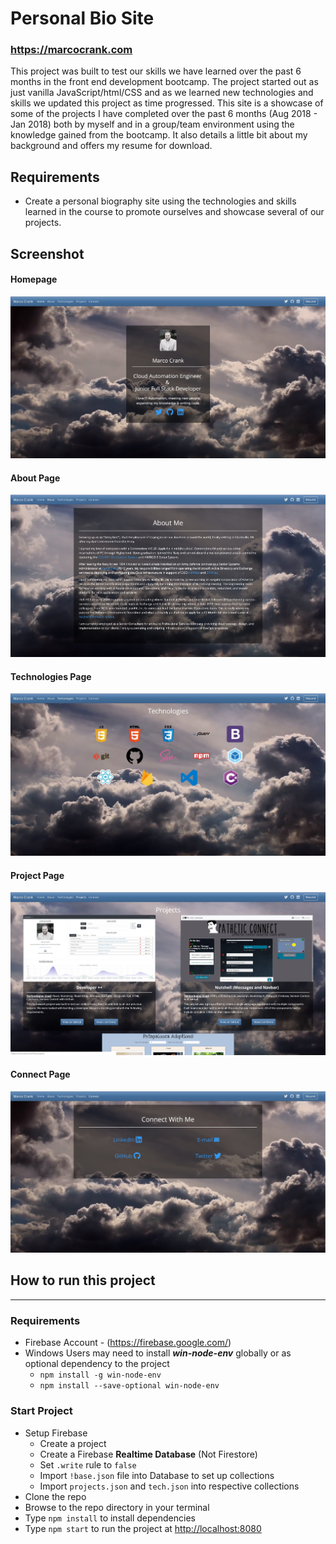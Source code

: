 # Personal Bio Site

### <https://marcocrank.com>

This project was built to test our skills we have learned over the past 6 months in the front end development bootcamp. The project started out as just vanilla JavaScript/html/CSS and as we learned new technologies and skills we updated this project as time progressed. This site is a showcase of some of the projects I have completed over the past 6 months (Aug 2018 - Jan 2018) both by myself and in a group/team environment using the knowledge gained from the bootcamp. It also details a little bit about my background and offers my resume for download.

## Requirements

- Create a personal biography site using the technologies and skills learned in the course to promote ourselves and showcase several of our projects.

## Screenshot

#### Homepage

![Screenshot1](./screenshot/ScreenShot_1.jpg)

#### About Page

![Screenshot2](./screenshot/ScreenShot_2.jpg)

#### Technologies Page

![Screenshot3](./screenshot/ScreenShot_3.jpg)

#### Project Page

![Screenshot4](./screenshot/ScreenShot_4.jpg)

#### Connect Page

![Screenshot5](./screenshot/ScreenShot_5.jpg)

## How to run this project

<hr>

### Requirements

- Firebase Account - (https://firebase.google.com/)
- Windows Users may need to install _**win-node-env**_ globally or as optional dependency to the project
  - `npm install -g win-node-env`
  - `npm install --save-optional win-node-env`

### Start Project

- Setup Firebase
  - Create a project
  - Create a Firebase **Realtime Database** (Not Firestore)
  - Set `.write` rule to `false`
  - Import `!base.json` file into Database to set up collections
  - Import `projects.json` and `tech.json` into respective collections
- Clone the repo
- Browse to the repo directory in your terminal
- Type `npm install` to install dependencies
- Type `npm start` to run the project at [http://localhost:8080](http://localhost:8080)
